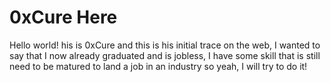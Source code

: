 # 0xCure Here

Hello world! his is 0xCure and this is his initial trace on the web, I wanted to say that I now already graduated and is jobless, I have some skill that is still need to be matured to land a job in an industry so yeah, I will try to do it!